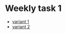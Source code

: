 # Weekly task 1
- [variant 1](https://bikarabojkov.github.io/BIKJavaScript.github.io/weekly-tasks/task1/char_in_string-v1.html)
- [variant 2](https://bikarabojkov.github.io/BIKJavaScript.github.io/weekly-tasks/task1/char_in_string-v2.html)
